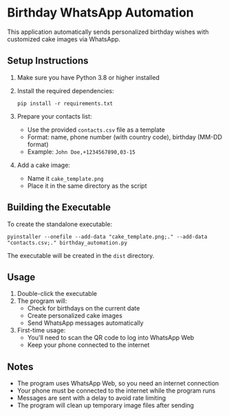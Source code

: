 # Birthday WhatsApp Automation

This application automatically sends personalized birthday wishes with customized cake images via WhatsApp.

## Setup Instructions

1. Make sure you have Python 3.8 or higher installed
2. Install the required dependencies:
   ```
   pip install -r requirements.txt
   ```

3. Prepare your contacts list:
   - Use the provided `contacts.csv` file as a template
   - Format: name, phone number (with country code), birthday (MM-DD format)
   - Example: `John Doe,+1234567890,03-15`

4. Add a cake image:
   - Name it `cake_template.png`
   - Place it in the same directory as the script

## Building the Executable

To create the standalone executable:
```
pyinstaller --onefile --add-data "cake_template.png;." --add-data "contacts.csv;." birthday_automation.py
```

The executable will be created in the `dist` directory.

## Usage

1. Double-click the executable
2. The program will:
   - Check for birthdays on the current date
   - Create personalized cake images
   - Send WhatsApp messages automatically
3. First-time usage:
   - You'll need to scan the QR code to log into WhatsApp Web
   - Keep your phone connected to the internet

## Notes

- The program uses WhatsApp Web, so you need an internet connection
- Your phone must be connected to the internet while the program runs
- Messages are sent with a delay to avoid rate limiting
- The program will clean up temporary image files after sending 